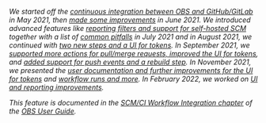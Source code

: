 _We started off the [continuous integration between OBS and GitHub/GitLab](/2021/05/31/scm-integration/) in May 2021,
then [made some improvements](/2021/06/14/scm-integration-improvements/) in June 2021.
We introduced advanced features like [reporting filters and support for self-hosted SCM](/2021/07/12/scm-integration-more-improvements)
together with a list of [common pitfalls](/2021/07/12/scm-integration-pitfalls) in July 2021
and in August 2021, we continued with [two new steps and a UI for tokens](/2021/08/02/link-package-configure-repositories-and-ui).
In September 2021, we [supported more actions for pull/merge requests, improved the UI for tokens](/2021/09/14/scm-more-pull-request-actions-and-ui),
and [added support for push events and a rebuild step](/2021/09/28/support-for-push-events). In November 2021, we presented the [user documentation and further improvements for the UI for tokens](/2021/11/09/scm-integration-documentation) and [workflow runs and more](/2021/11/22/scm-workflow-runs). In February 2022, we worked on [UI and reporting improvements](/2022/02/03/scm-integration-report-improvements)._

_This feature is documented in the [SCM/CI Workflow Integration chapter](https://openbuildservice.org/help/manuals/obs-user-guide/cha.obs.scm_ci_workflow_integration.html) of the [OBS User Guide](https://openbuildservice.org/help/manuals/obs-user-guide/)._
